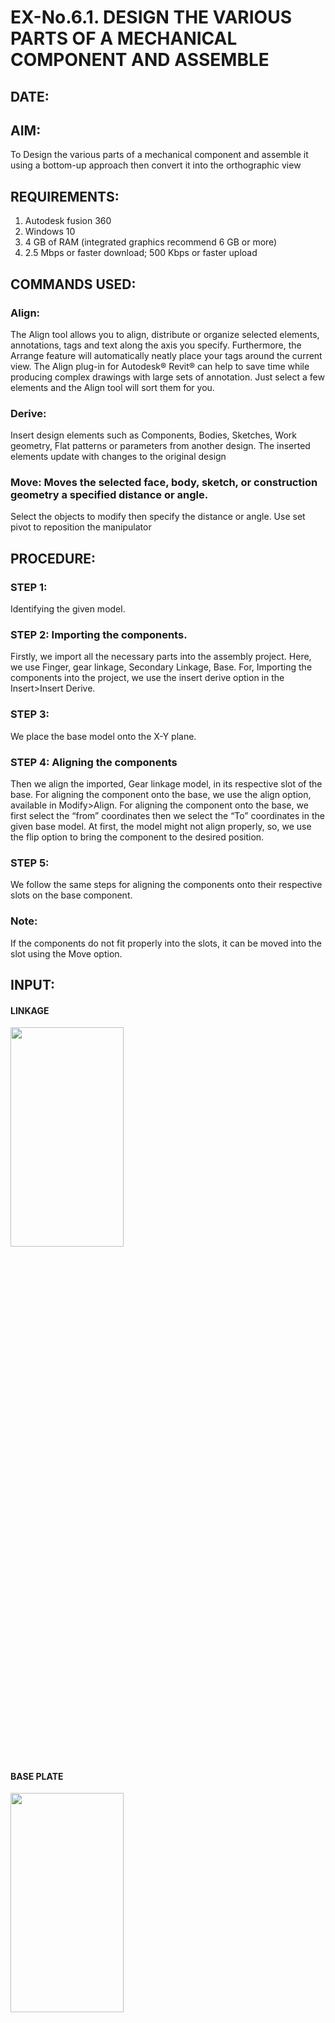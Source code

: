 # EX-No.6.1. DESIGN THE VARIOUS PARTS OF A MECHANICAL COMPONENT AND ASSEMBLE

## DATE:

## AIM: 
To Design the various parts of a mechanical component and assemble it using a bottom-up approach then convert it into the orthographic view

## REQUIREMENTS: 
1. Autodesk fusion 360
2. Windows 10
3. 4 GB of RAM (integrated graphics recommend 6 GB or more)
4. 2.5 Mbps or faster download; 500 Kbps or faster upload 

## COMMANDS USED:
### Align: 
The Align tool allows you to align, distribute or organize selected elements, annotations, tags and text along the axis you specify. Furthermore, the Arrange feature will automatically neatly place your tags around the current view.
The Align plug-in for Autodesk® Revit® can help to save time while producing complex drawings with large sets of annotation.
Just select a few elements and the Align tool will sort them for you.

### Derive:
Insert design elements such as Components, Bodies, Sketches, Work geometry, Flat patterns or parameters from another design.
The inserted elements update with changes to the original design

### Move: Moves the selected face, body, sketch, or construction geometry a specified distance or angle.
Select the objects to modify then specify the distance or angle. Use set pivot to reposition the manipulator

## PROCEDURE:
### STEP 1: 
 Identifying the given model.

### STEP 2: Importing the components.
Firstly, we import all the necessary parts into the assembly project. Here, we use Finger, gear linkage, Secondary Linkage, Base. For, Importing the components into the project, we use the insert derive option in the Insert>Insert Derive.

### STEP 3: 
We place the base model onto the X-Y plane.

### STEP 4: Aligning the components
Then we align the imported, Gear linkage model, in its respective slot of the base.
For aligning the component onto the base, we use the align option, available in Modify>Align.
For aligning the component onto the base, we first select the “from” coordinates then we select the “To” coordinates in the given base model. At first, the model might not align properly, so, we use the flip option to bring the component to the desired position.

### STEP 5: 
We follow the same steps for aligning the components onto their respective      slots on the base component.

### Note: 
If the components do not fit properly into the slots, it can be moved into the slot using the Move option.

## INPUT: 

#### LINKAGE

<img height=30% width=60% src="https://user-images.githubusercontent.com/113594316/199413513-8fa5b9db-0546-49d0-ad4c-230b22984d3c.png">

#### BASE PLATE  

<img height=30% width=60% src="https://user-images.githubusercontent.com/113594316/199413545-3b2fd515-6e27-4d28-9da3-c9ce20cb2a42.png">

#### GEAR LINKAGE

<img height=30% width=60% src="https://user-images.githubusercontent.com/113594316/199413566-05708531-fc78-44c9-ab98-4f8a9066d318.png">

#### FINGER

<img height=30% width=60% src="https://user-images.githubusercontent.com/113594316/199413594-5de9578e-5800-4e69-8c76-6a5749e31805.png">

#### ASSEMBLED VIEW

<img height=30% width=60% src="https://user-images.githubusercontent.com/113594316/199413636-df0a61ce-964f-490d-9a16-e5986ebbf403.png">

## OUTPUT:

<img height=60% width=60% src="https://github.com/laakshit-D/EX-No.6.1.-DESIGN-THE-VARIOUS-PARTS-OF-A-MECHANICAL-COMPONENT-AND-ASSEMBLE/assets/119559976/d5a649fd-6a6a-425c-8857-cd105e2fb4ef">

## RESULT:
Thus, a design of various parts of a mechanical component and assemble it using a bottom-up approach in orthographic view has been done
